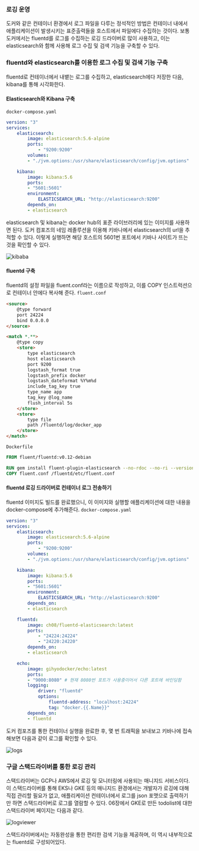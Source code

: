 ### 로깅 운영
도커와 같은 컨테이너 환경에서 로그 파일을 다루는 정석적인 방법은 컨테이너 내에서 애플리케이션이 발생시키는 표준출력들을 호스트에서 파일에다 수집하는 것이다.
보통 도커에서는 fluentd를 로그를 수집하는 로깅 드라이버로 많이 사용하고, 이는 elasticsearch와 함께 사용해 로그 수집 및 검색 기능을 구축할 수 있다.

### fluentd와 elasticsearch를 이용한 로그 수집 및 검색 기능 구축
fluentd로 컨테이너에서 내뱉는 로그를 수집하고, elasticsearch에다 저장한 다음, kibana를 통해 시각화한다.

#### Elasticsearch와 Kibana 구축
`docker-compose.yaml`
```yaml
version: "3"
services:
    elasticsearch:
        image: elasticsearch:5.6-alpine
        ports:
            - "9200:9200"
        volumes:
        - "./jvm.options:/usr/share/elasticsearch/config/jvm.options"

    kibana:
        image: kibana:5.6
        ports:
        - "5601:5601"
        environment:
            ELASTICSEARCH_URL: "http://elasticsearch:9200"
        depends_on:
        - elasticsearch
```
elasticsearch 및 kibana는 docker hub의 표준 라이브러리에 있는 이미지를 사용하면 된다. 도커 컴포즈의 네임 레졸루션을 이용해 키바나에서 elasticsearch의 url을 추적할 수 있다.
이렇게 실행하면 해당 호스트의 5601번 포트에서 키바나 사이트가 뜨는 것을 확인할 수 있다.

![kibaba](https://github.com/BaekGeunYoung/book-docker-and-k8s/blob/master/images/kibana.PNG)

#### fluentd 구축
fluentd의 설정 파일을 fluent.conf라는 이름으로 작성하고, 이를 COPY 인스트럭션으로 컨테이너 안에다 복사해 준다.
`fluent.conf`
```html
<source>
    @type forward
    port 24224
    bind 0.0.0.0
</source>

<match *.**>
    @type copy
    <store>
        type elasticsearch
        host elasticsearch
        port 9200
        logstash_format true
        logstash_prefix docker
        logstash_dateformat %Y%m%d
        include_tag_key true
        type_name app
        tag_key @log_name
        flush_interval 5s
    </store>
    <store>
        type file
        path /fluentd/log/docker_app
    </store>
</match>
```

`Dockerfile`
```dockerfile
FROM fluent/fluentd:v0.12-debian

RUN gem install fluent-plugin-elasticsearch --no-rdoc --no-ri --version 1.9.2
COPY fluent.conf /fluentd/etc/fluent.conf
```

#### fluentd 로깅 드라이버로 컨테이너 로그 전송하기
fluentd 이미지도 빌드를 완료했으니, 이 이미지와 실행할 애플리케이션에 대한 내용을 docker-compose에 추가해준다.
`docker-compose.yaml`
```yaml
version: "3"
services:
    elasticsearch:
        image: elasticsearch:5.6-alpine
        ports:
            - "9200:9200"
        volumes:
        - "./jvm.options:/usr/share/elasticsearch/config/jvm.options"

    kibana:
        image: kibana:5.6
        ports:
        - "5601:5601"
        environment:
            ELASTICSEARCH_URL: "http://elasticsearch:9200"
        depends_on:
        - elasticsearch

    fluentd:
        image: ch08/fluentd-elasticsearch:latest
        ports:
            - "24224:24224"
            - "24220:24220"
        depends_on:
        - elasticsearch

    echo:
        image: gihyodocker/echo:latest
        ports:
        - "9000:8080" # 현재 8080번 포트가 사용중이어서 다른 포트에 바인딩함
        logging:
            driver: "fluentd"
            options:
                fluentd-address: "localhost:24224"
                tag: "docker.{{.Name}}"
        depends_on:
        - fluentd
```

도커 컴포즈를 통한 컨테이너 실행을 완료한 후, 몇 번 트래픽을 보내보고 키바나에 접속해보면 다음과 같이 로그를 확인할 수 있다.

![logs](https://github.com/BaekGeunYoung/book-docker-and-k8s/blob/master/images/logs.PNG)

### 구글 스택드라이버를 통한 로깅 관리
스택드라이버는 GCP나 AWS에서 로깅 및 모니터링에 사용되는 매니지드 서비스이다. 이 스택드라이버를 통해 EKS나 GKE 등의 매니지드 환경에서는 개발자가 로깅에 대해 직접 관리할 필요가 없고, 애플리케이션 컨테이너에서 로그를 json 포맷으로 출력하기만 하면 스택드라이버로 로그를 열람할 수 있다.
06장에서 GKE로 만든 todolist에 대한 스택드라이버 페이지는 다음과 같다.

![logviewer](https://github.com/BaekGeunYoung/book-docker-and-k8s/blob/master/images/logviewer.PNG)

스택드라이버에서는 자동완성을 통한 편리한 검색 기능을 제공하며, 이 역시 내부적으로는 fluentd로 구성되어있다.
